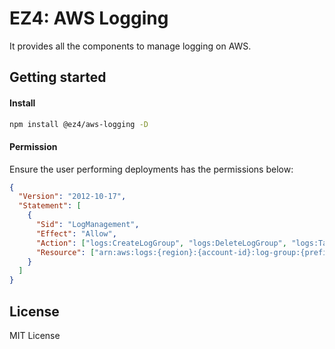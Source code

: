 # EZ4: AWS Logging

It provides all the components to manage logging on AWS.

## Getting started

#### Install

```sh
npm install @ez4/aws-logging -D
```

#### Permission

Ensure the user performing deployments has the permissions below:

```json
{
  "Version": "2012-10-17",
  "Statement": [
    {
      "Sid": "LogManagement",
      "Effect": "Allow",
      "Action": ["logs:CreateLogGroup", "logs:DeleteLogGroup", "logs:TagResource", "logs:UntagResource"],
      "Resource": ["arn:aws:logs:{region}:{account-id}:log-group:{prefix}-*"]
    }
  ]
}
```

## License

MIT License

